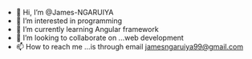 - 👋 Hi, I’m @James-NGARUIYA
- 👀 I’m interested in programming
- 🌱 I’m currently learning Angular framework
- 💞️ I’m looking to collaborate on ...web development
- 📫 How to reach me ...is through email jamesngaruiya99@gmail.com

<!---
James-NGARUIYA/James-NGARUIYA is a ✨ special ✨ repository because its `README.md` (this file) appears on your GitHub profile.
You can click the Preview link to take a look at your changes.
--->
